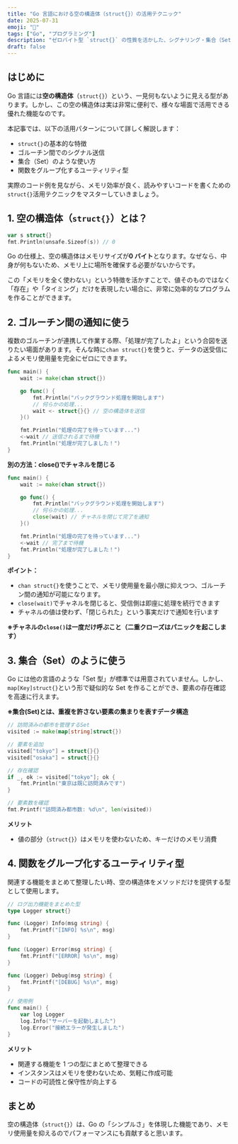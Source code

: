 ```yaml
---
title: "Go 言語における空の構造体（struct{}）の活用テクニック"
date: 2025-07-31
emoji: "🔧"
tags: ["Go", "プログラミング"]
description: "ゼロバイト型 `struct{}` の性質を活かした、シグナリング・集合（Set）実装・メソッドグルーピングなどの活用パターンを具体例付きで解説します。"
draft: false
---
```


## はじめに

Go 言語には**空の構造体**（`struct{}`）という、一見何もないように見える型があります。しかし、この空の構造体は実は非常に便利で、様々な場面で活用できる優れた機能なのです。

本記事では、以下の活用パターンについて詳しく解説します：

- `struct{}`の基本的な特徴
- ゴルーチン間でのシグナル送信
- 集合（Set）のような使い方
- 関数をグループ化するユーティリティ型

実際のコード例を見ながら、メモリ効率が良く、読みやすいコードを書くための`struct{}`活用テクニックをマスターしていきましょう。

## 1. 空の構造体（`struct{}`）とは？

```go
var s struct{}
fmt.Println(unsafe.Sizeof(s)) // 0
```

Go の仕様上、空の構造体はメモリサイズが**0 バイト**となります。なぜなら、中身が何もないため、メモリ上に場所を確保する必要がないからです。

この「メモリを全く使わない」という特徴を活かすことで、値そのものではなく「存在」や「タイミング」だけを表現したい場合に、非常に効率的なプログラムを作ることができます。

## 2. ゴルーチン間の通知に使う

複数のゴルーチンが連携して作業する際、「処理が完了したよ」という合図を送りたい場面があります。そんな時に`chan struct{}`を使うと、データの送受信によるメモリ使用量を完全にゼロにできます。

```go
func main() {
    wait := make(chan struct{})

    go func() {
        fmt.Println("バックグラウンド処理を開始します")
        // 何らかの処理...
        wait <- struct{}{} // 空の構造体を送信
    }()

    fmt.Println("処理の完了を待っています...")
    <-wait // 送信されるまで待機
    fmt.Println("処理が完了しました！")
}
```

**別の方法：close()でチャネルを閉じる**

```go
func main() {
    wait := make(chan struct{})

    go func() {
        fmt.Println("バックグラウンド処理を開始します")
        // 何らかの処理...
        close(wait) // チャネルを閉じて完了を通知
    }()

    fmt.Println("処理の完了を待っています...")
    <-wait // 完了まで待機
    fmt.Println("処理が完了しました！")
}
```

**ポイント：**

- `chan struct{}`を使うことで、メモリ使用量を最小限に抑えつつ、ゴルーチン間の通知が可能になります。
- `close(wait)`でチャネルを閉じると、受信側は即座に処理を続行できます
- チャネルの値は使わず、「閉じられた」という事実だけで通知を行います

**※チャネルの`close()`は一度だけ呼ぶこと（二重クローズはパニックを起こします）**

## 3. 集合（Set）のように使う

Go には他の言語のような「Set 型」が標準では用意されていません。しかし、`map[Key]struct{}`という形で疑似的な Set を作ることができ、要素の存在確認を高速に行えます。

**※集合(Set)とは、重複を許さない要素の集まりを表すデータ構造**

```go
// 訪問済みの都市を管理するSet
visited := make(map[string]struct{})

// 要素を追加
visited["tokyo"] = struct{}{}
visited["osaka"] = struct{}{}

// 存在確認
if _, ok := visited["tokyo"]; ok {
    fmt.Println("東京は既に訪問済みです")
}

// 要素数を確認
fmt.Printf("訪問済み都市数: %d\n", len(visited))
```

**メリット**

- 値の部分（`struct{}`）はメモリを使わないため、キーだけのメモリ消費

## 4. 関数をグループ化するユーティリティ型

関連する機能をまとめて整理したい時、空の構造体をメソッドだけを提供する型として使用します。

```go
// ログ出力機能をまとめた型
type Logger struct{}

func (Logger) Info(msg string) {
    fmt.Printf("[INFO] %s\n", msg)
}

func (Logger) Error(msg string) {
    fmt.Printf("[ERROR] %s\n", msg)
}

func (Logger) Debug(msg string) {
    fmt.Printf("[DEBUG] %s\n", msg)
}

// 使用例
func main() {
    var log Logger
    log.Info("サーバーを起動しました")
    log.Error("接続エラーが発生しました")
}
```

**メリット**

- 関連する機能を 1 つの型にまとめて整理できる
- インスタンスはメモリを使わないため、気軽に作成可能
- コードの可読性と保守性が向上する

## まとめ

空の構造体（`struct{}`）は、Go の「シンプルさ」を体現した機能であり、メモリ使用量を抑えるのでパフォーマンスにも貢献すると思います。
